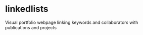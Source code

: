 # linkedlists
Visual portfolio webpage linking keywords and collaborators with publications and projects
